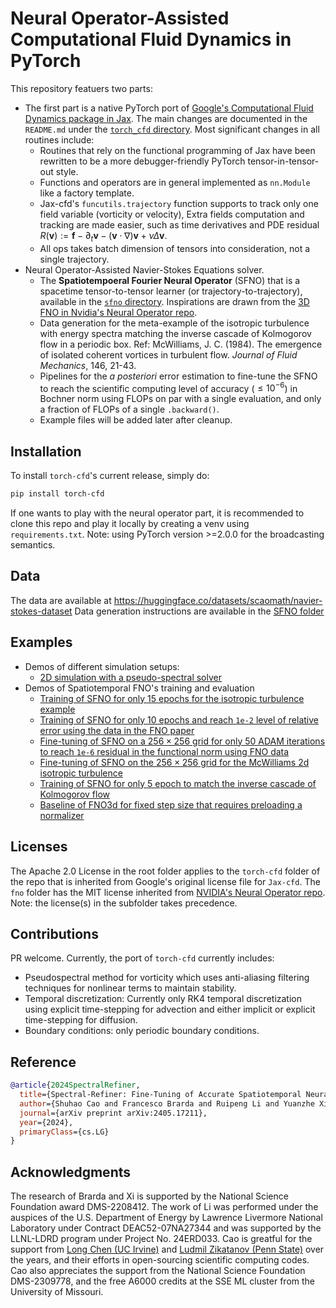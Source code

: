 # Neural Operator-Assisted Computational Fluid Dynamics in PyTorch

This repository featuers two parts:
- The first part is a native PyTorch port of [Google's Computational Fluid Dynamics package in Jax](https://github.com/google/jax-cfd). The main changes are documented in the `README.md` under the [`torch_cfd` directory](/torch_cfd/). Most significant changes in all routines include:
  - Routines that rely on the functional programming of Jax have been rewritten to be a more debugger-friendly PyTorch tensor-in-tensor-out style.
  - Functions and operators are in general implemented as `nn.Module` like a factory template.
  - Jax-cfd's `funcutils.trajectory` function supports to track only one field variable (vorticity or velocity), Extra fields computation and tracking are made easier, such as time derivatives and PDE residual $R(\boldsymbol{v}):=\boldsymbol{f}-\partial_t \boldsymbol{v}-(\boldsymbol{v}\cdot\nabla)\boldsymbol{v} + \nu \Delta \boldsymbol{v}$.
  - All ops takes batch dimension of tensors into consideration, not a single trajectory.
- Neural Operator-Assisted Navier-Stokes Equations solver.
  - The **Spatiotempoeral Fourier Neural Operator** (SFNO) that is a spacetime tensor-to-tensor learner (or trajectory-to-trajectory), available in the [`sfno` directory](/sfno/). Inspirations are drawn from the [3D FNO in Nvidia's Neural Operator repo](https://github.com/neuraloperator/neuraloperator).
  - Data generation for the meta-example of the isotropic turbulence with energy spectra matching the inverse cascade of Kolmogorov flow in a periodic box. Ref: McWilliams, J. C. (1984). The emergence of isolated coherent vortices in turbulent flow. *Journal of Fluid Mechanics*, 146, 21-43.
  - Pipelines for the *a posteriori* error estimation to fine-tune the SFNO to reach the scientific computing level of accuracy ($\le 10^{-6}$) in Bochner norm using FLOPs on par with a single evaluation, and only a fraction of FLOPs of a single `.backward()`.
  - Example files will be added later after cleanup.

## Installation
To install `torch-cfd`'s current release, simply do:
```bash
pip install torch-cfd
```
If one wants to play with the neural operator part, it is recommended to clone this repo and play it locally by creating a venv using `requirements.txt`. Note: using PyTorch version >=2.0.0 for the broadcasting semantics.

## Data
The data are available at https://huggingface.co/datasets/scaomath/navier-stokes-dataset 
Data generation instructions are available in the [SFNO folder](/sfno/)


## Examples
- Demos of different simulation setups:
  - [2D simulation with a pseudo-spectral solver](/examples/Kolmogrov2d_rk4_cn_forced_turbulence.ipynb)
- Demos of Spatiotemporal FNO's training and evaluation
  - [Training of SFNO for only 15 epochs for the isotropic turbulence example](/examples/ex2_SFNO_train.ipynb)
  - [Training of SFNO for only 10 epochs and reach `1e-2` level of relative error using the data in the FNO paper](/examples/ex2_SFNO_train_fnodata.ipynb)
  - [Fine-tuning of SFNO on a $256\times 256$ grid for only 50 ADAM iterations to reach `1e-6` residual in the functional norm using FNO data](/examples/ex2_SFNO_finetune_fnodata.ipynb)
  - [Fine-tuning of SFNO on the $256\times 256$ grid for the McWilliams 2d isotropic turbulence](/examples/ex2_SFNO_finetune_McWilliams2d.ipynb)
  - [Training of SFNO for only 5 epoch to match the inverse cascade of Kolmogorov flow](/examples/ex2_SFNO_5ep_spectra.ipynb)
  - [Baseline of FNO3d for fixed step size that requires preloading a normalizer](/examples/ex2_FNO3d_train_normalized.ipynb)

## Licenses
The Apache 2.0 License in the root folder applies to the `torch-cfd` folder of the repo that is inherited from Google's original license file for `Jax-cfd`. The `fno` folder has the MIT license inherited from [NVIDIA's Neural Operator repo](https://github.com/neuraloperator/neuraloperator). Note: the license(s) in the subfolder takes precedence.

## Contributions
PR welcome. Currently, the port of `torch-cfd` currently includes:
- Pseudospectral method for vorticity which uses anti-aliasing filtering techniques for nonlinear terms to maintain stability.
- Temporal discretization: Currently only RK4 temporal discretization using explicit time-stepping for advection and either implicit or explicit time-stepping for diffusion.
- Boundary conditions: only periodic boundary conditions.

## Reference
```bibtex
@article{2024SpectralRefiner,
  title={Spectral-Refiner: Fine-Tuning of Accurate Spatiotemporal Neural Operator for Turbulent Flows},
  author={Shuhao Cao and Francesco Brarda and Ruipeng Li and Yuanzhe Xi},
  journal={arXiv preprint arXiv:2405.17211},
  year={2024},
  primaryClass={cs.LG}
}
```

## Acknowledgments
The research of Brarda and Xi is supported by the National Science Foundation award DMS-2208412. 
The work of Li was performed under the auspices of
the U.S. Department of Energy by Lawrence Livermore National Laboratory under Contract DEAC52-07NA27344 and was supported by the LLNL-LDRD program under Project No. 24ERD033. Cao is greatful for the support from [Long Chen (UC Irvine)](https://github.com/lyc102/ifem) and 
[Ludmil Zikatanov (Penn State)](https://github.com/HAZmathTeam/hazmath) over the years, and their efforts in open-sourcing scientific computing codes. Cao also appreciates the support from the National Science Foundation DMS-2309778, and the free A6000 credits at the SSE ML cluster from the University of Missouri.